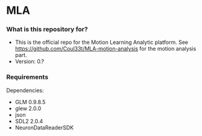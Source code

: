 # MLA #

### What is this repository for? ###

* This is the official repo for the Motion Learning Analytic platform. See https://github.com/Coul33t/MLA-motion-analysis for the motion analysis part.
* Version: 0.?

### Requirements ###

Dependencies:  
* GLM 0.9.8.5
* glew 2.0.0
* json
* SDL2 2.0.4
* NeuronDataReaderSDK
